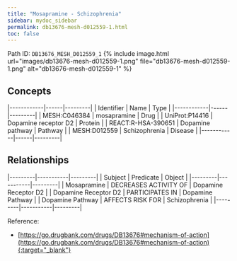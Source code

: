 ```yaml
---
title: "Mosapramine - Schizophrenia"
sidebar: mydoc_sidebar
permalink: db13676-mesh-d012559-1.html
toc: false 
---
```



Path ID: `DB13676_MESH_D012559_1`
{% include image.html url="images/db13676-mesh-d012559-1.png" file="db13676-mesh-d012559-1.png" alt="db13676-mesh-d012559-1" %}

## Concepts

|------------|------|---------|
| Identifier | Name | Type    |
|------------|------|---------|
| MESH:C046384 | mosapramine | Drug |
| UniProt:P14416 | Dopamine receptor D2 | Protein |
| REACT:R-HSA-390651 | Dopamine pathway | Pathway |
| MESH:D012559 | Schizophrenia | Disease |
|------------|------|---------|

## Relationships

|---------|-----------|---------|
| Subject | Predicate | Object  |
|---------|-----------|---------|
| Mosapramine | DECREASES ACTIVITY OF | Dopamine Receptor D2 |
| Dopamine Receptor D2 | PARTICIPATES IN | Dopamine Pathway |
| Dopamine Pathway | AFFECTS RISK FOR | Schizophrenia |
|---------|-----------|---------|

Reference:
  - [https://go.drugbank.com/drugs/DB13676#mechanism-of-action](https://go.drugbank.com/drugs/DB13676#mechanism-of-action){:target="_blank"}